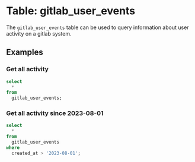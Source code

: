 # Table: gitlab_user_events

The `gitlab_user_events` table can be used to query information about user activity on a gitlab system.

## Examples

### Get all activity
```sql
select
  *
from
  gitlab_user_events;
```

### Get all activity since 2023-08-01
```sql
select
  *
from
  gitlab_user_events
where
  created_at > '2023-08-01';
```
